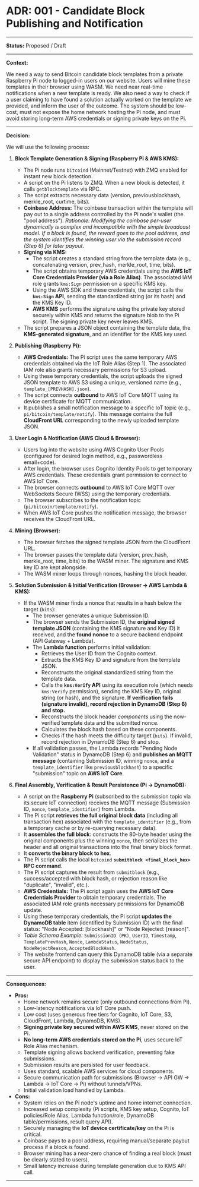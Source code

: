 # ADR: 001 - Candidate Block Publishing and Notification

---

**Status:** Proposed / Draft

---

**Context:**

We need a way to send Bitcoin candidate block templates from a private Raspberry Pi node to logged-in users on our website. Users will mine these templates in their browser using WASM. We need near real-time notifications when a new template is ready. We also need a way to check if a user claiming to have found a solution actually worked on the template we provided, and inform the user of the outcome. The system should be low-cost, must not expose the home network hosting the Pi node, and must avoid storing long-term AWS credentials or signing private keys on the Pi.

---

**Decision:**

We will use the following process:

1.  **Block Template Generation & Signing (Raspberry Pi & AWS KMS):**
    *   The Pi node runs `bitcoind` (Mainnet/Testnet) with ZMQ enabled for instant new block detection.
    *   A script on the Pi listens to ZMQ. When a new block is detected, it calls `getblocktemplate` via RPC.
    *   The script extracts necessary data (version, previousblockhash, merkle_root, curtime, bits).
    *   **Coinbase Address:** The coinbase transaction within the template will pay out to a single address controlled by the Pi node's wallet (the "pool address"). *Rationale: Modifying the coinbase per-user dynamically is complex and incompatible with the simple broadcast model. If a block is found, the reward goes to the pool address, and the system identifies the winning user via the submission record (Step 6) for later payout.*
    *   **Signing via KMS:**
        *   The script creates a standard string from the template data (e.g., concatenating version, prev_hash, merkle_root, time, bits).
        *   The script obtains temporary AWS credentials using the **AWS IoT Core Credentials Provider (via a Role Alias)**. The associated IAM role grants `kms:Sign` permission on a specific KMS key.
        *   Using the AWS SDK and these credentials, the script calls the **`kms:Sign` API**, sending the standardized string (or its hash) and the KMS Key ID.
        *   **AWS KMS** performs the signature using the private key stored securely within KMS and returns the signature blob to the Pi script. The signing private key never leaves KMS.
    *   The script prepares a JSON object containing the template data, the **KMS-generated signature**, and an identifier for the KMS key used.

2.  **Publishing (Raspberry Pi):**
    *   **AWS Credentials:** The Pi script uses the same temporary AWS credentials obtained via the IoT Role Alias (Step 1). The associated IAM role also grants necessary permissions for S3 upload.
    *   Using these temporary credentials, the script uploads the signed JSON template to AWS S3 using a unique, versioned name (e.g., `template_[PREVHASH].json`).
    *   The script connects **outbound** to AWS IoT Core MQTT using its device certificate for MQTT communication.
    *   It publishes a small notification message to a specific IoT topic (e.g., `pi/bitcoin/template/notify`). This message contains the full **CloudFront URL** corresponding to the newly uploaded template JSON.

3.  **User Login & Notification (AWS Cloud & Browser):**
    *   Users log into the website using AWS Cognito User Pools (configured for desired login method, e.g., passwordless email+code).
    *   After login, the browser uses Cognito Identity Pools to get temporary AWS credentials. These credentials grant permission to connect to AWS IoT Core.
    *   The browser connects **outbound** to AWS IoT Core MQTT over WebSockets Secure (WSS) using the temporary credentials.
    *   The browser subscribes to the notification topic (`pi/bitcoin/template/notify`).
    *   When AWS IoT Core pushes the notification message, the browser receives the CloudFront URL.

4.  **Mining (Browser):**
    *   The browser fetches the signed template JSON from the CloudFront URL.
    *   The browser passes the template data (version, prev_hash, merkle_root, time, bits) to the WASM miner. The signature and KMS key ID are kept alongside.
    *   The WASM miner loops through nonces, hashing the block header.

5.  **Solution Submission & Initial Verification (Browser -> AWS Lambda & KMS):**
    *   If the WASM miner finds a nonce that results in a hash below the target (`bits`):
        *   The browser generates a unique Submission ID.
        *   The browser sends the Submission ID, the **original signed template JSON** (containing the KMS signature and Key ID) it received, and the **found nonce** to a secure backend endpoint (API Gateway + Lambda).
        *   The **Lambda function** performs initial validation:
            *   Retrieves the User ID from the Cognito context.
            *   Extracts the KMS Key ID and signature from the template JSON.
            *   Reconstructs the original standardized string from the template data.
            *   Calls the **`kms:Verify` API** using its execution role (which needs `kms:Verify` permission), sending the KMS Key ID, original string (or hash), and the signature. **If verification fails (signature invalid), record rejection in DynamoDB (Step 6) and stop.**
            *   Reconstructs the block header *components* using the now-verified template data and the submitted nonce.
            *   Calculates the block hash based on these components.
            *   Checks if the hash meets the difficulty target (`bits`). If invalid, record rejection in DynamoDB (Step 6) and stop.
        *   If all validation passes, the Lambda records "Pending Node Validation" status in DynamoDB (Step 6) and **publishes an MQTT message** (containing Submission ID, winning `nonce`, and a `template_identifier` like `previousblockhash`) to a specific "submission" topic on **AWS IoT Core**.

6.  **Final Assembly, Verification & Result Persistence (Pi -> DynamoDB):**
    *   A script on the **Raspberry Pi** (subscribed to the submission topic via its secure IoT connection) receives the MQTT message (Submission ID, `nonce`, `template_identifier`) from Lambda.
    *   The Pi script **retrieves the full original block data** (including all transaction hex) associated with the `template_identifier` (e.g., from a temporary cache or by re-querying necessary data).
    *   It **assembles the full block**: constructs the 80-byte header using the original components plus the winning `nonce`, then serializes the header and all original transactions into the final binary block format.
    *   It **converts the binary block to hex**.
    *   The Pi script calls the local `bitcoind` **`submitblock <final_block_hex>` RPC command**.
    *   The Pi script captures the result from `submitblock` (e.g., success/accepted with block hash, or rejection reason like "duplicate", "invalid", etc.).
    *   **AWS Credentials:** The Pi script again uses the **AWS IoT Core Credentials Provider** to obtain temporary credentials. The associated IAM role grants necessary permissions for DynamoDB update.
    *   Using these temporary credentials, the Pi script **updates the DynamoDB table** item (identified by Submission ID) with the final status: "Node Accepted: [blockhash]" or "Node Rejected: [reason]".
    *   *Table Schema Example:* `SubmissionID (PK)`, `UserID`, `Timestamp`, `TemplatePrevHash`, `Nonce`, `LambdaStatus`, `NodeStatus`, `NodeRejectReason`, `AcceptedBlockHash`.
    *   The website frontend can query this DynamoDB table (via a separate secure API endpoint) to display the submission status back to the user.

---

**Consequences:**

*   **Pros:**
    *   Home network remains secure (only outbound connections from Pi).
    *   Low-latency notifications via IoT Core push.
    *   Low cost (uses generous free tiers for Cognito, IoT Core, S3, CloudFront, Lambda, DynamoDB, KMS).
    *   **Signing private key secured within AWS KMS**, never stored on the Pi.
    *   **No long-term AWS credentials stored on the Pi**, uses secure IoT Role Alias mechanism.
    *   Template signing allows backend verification, preventing fake submissions.
    *   Submission results are persisted for user feedback.
    *   Uses standard, scalable AWS services for cloud components.
    *   Secure communication path for submissions (Browser -> API GW -> Lambda -> IoT Core -> Pi) without tunnels/VPNs.
    *   Initial validation load handled by Lambda.
*   **Cons:**
    *   System relies on the Pi node's uptime and home internet connection.
    *   Increased setup complexity (Pi scripts, KMS key setup, Cognito, IoT policies/Role Alias, Lambda function/role, DynamoDB table/permissions, result query API).
    *   Securely managing the **IoT device certificate/key** on the Pi is critical.
    *   Coinbase pays to a pool address, requiring manual/separate payout process if a block is found.
    *   Browser mining has a near-zero chance of finding a real block (must be clearly stated to users).
    *   Small latency increase during template generation due to KMS API call.

---

